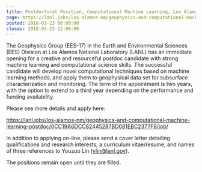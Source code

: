 ```yaml
---
title: Postdoctoral Position, Computational Machine Learning, Los Alamos National Laboratory
page: https://lanl.jobs/los-alamos-nm/geophysics-and-computational-machine-learning-postdoc/0CC19A6DCC82445287BD081EBC2377F8/job/
posted: 2018-01-23 00:00:00
closes: 2018-03-23 12:00:00
---
```



The Geophysics Group (EES-17) in the Earth and Environmental Sciences (EES) Division at Los Alamos National Laboratory (LANL) has an immediate opening for a creative and resourceful postdoc candidate with strong machine learning and computational science skills. The successful candidate will develop novel computational techniques based on machine learning methods, and apply them to geophysical data set for subsurface characterization and monitoring. The term of the appointment is two years, with the option to extend to a third year depending on the performance and funding availability.

Please see more details and apply here:  

<https://lanl.jobs/los-alamos-nm/geophysics-and-computational-machine-learning-postdoc/0CC19A6DCC82445287BD081EBC2377F8/job/>

In addition to applying on-line, please send a cover letter detailing qualifications and research interests, a curriculum vitae/resume, and names of three references to Youzuo Lin (<ylin@lanl.gov>).

The positions remain open until they are filled.
